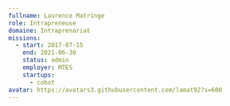 ```yaml
---
fullname: Laurence Matringe
role: Intrapreneuse
domaine: Intraprenariat
missions:
  - start: 2017-07-15
    end: 2021-06-30
    status: admin
    employer: MTES
    startups:
      - cobot
avatar: https://avatars3.githubusercontent.com/lamat92?s=600
---
```

